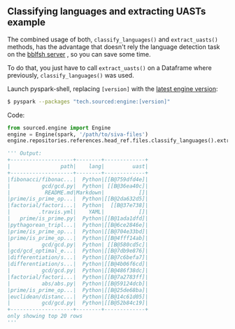 ## Classifying languages and extracting UASTs example

The combined usage of both, `classify_languages()` and `extract_uasts()` methods, has the advantage that doesn't rely the language detection task on the [bblfsh server](https://github.com/bblfsh/server) , so you can save some time.

To do that, you just have to call  `extract_uasts()` on a Dataframe where previously, `classify_languages()` was used.

Launch pyspark-shell, replacing `[version]` with the [latest engine version](http://search.maven.org/#search%7Cga%7C1%7Ctech.sourced):
```sh
$ pyspark --packages "tech.sourced:engine:[version]"
```

Code:
```python
from sourced.engine import Engine
engine = Engine(spark, '/path/to/siva-files')
engine.repositories.references.head_ref.files.classify_languages().extract_uasts().select("path", "lang", "uast").show()

''' Output:
+--------------------+--------+-------------+
|                path|    lang|         uast|
+--------------------+--------+-------------+
|fibonacci/fibonac...|  Python|[[B@759dfd4e]|
|          gcd/gcd.py|  Python| [[B@36ea40c]|
|           README.md|Markdown|           []|
|prime/is_prime_op...|  Python|[[B@2da632d5]|
|factorial/factori...|  Python|  [[B@37e738]|
|         .travis.yml|    YAML|           []|
|   prime/is_prime.py|  Python|[[B@1ada1dfd]|
|pythagorean_tripl...|  Python|[[B@6ce2846e]|
|prime/is_prime_op...|  Python|[[B@704e33bd]|
|prime/is_prime_op...|  Python|[[B@4fff14ab]|
|          gcd/gcd.py|  Python| [[B@580cd5c]|
|gcd/gcd_optimal_e...|  Python|[[B@7db9e876]|
|differentiation/s...|  Python|[[B@7c6befa7]|
|differentiation/s...|  Python|[[B@4b06f6cd]|
|          gcd/gcd.py|  Python|[[B@486f38dc]|
|factorial/factori...|  Python|[[B@7a2783ff]|
|          abs/abs.py|  Python|[[B@59124dcb]|
|prime/is_prime_op...|  Python|[[B@25de68ba]|
|euclidean/distanc...|  Python|[[B@14c61d05]|
|          gcd/gcd.py|  Python|[[B@52b84c19]|
+--------------------+--------+-------------+
only showing top 20 rows
'''
```
